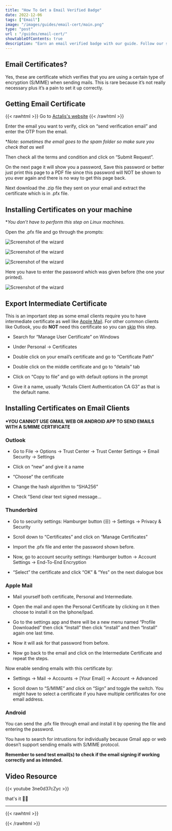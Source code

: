 ```yaml
---
title: "How To Get a Email Verified Badge"
date: 2022-12-06
tags: ["Email"]
image: "/images/guides/email-cert/main.png"
type: "post"
url : "/guides/email-cert/"
showtableOfContents: true
description: "Earn an email verified badge with our guide. Follow our steps to verify your email and increase trust with email recipients for improved communication."
---
```


## Email Certificates?

Yes, these are certificate which verifies that you are using a certain type of encryption (S/MIME) when sending mails. This is rare because it’s not really necessary plus it’s a pain to set it up correctly.

## Getting Email Certificate

{{< rawhtml >}} 
Go to <a href="https://extrassl.actalis.it/portal/uapub/freemail?lang=en" target="_blank" rel="noopener noreferrer">Actalis's website</a>
{{< /rawhtml >}} 

Enter the email you want to verify, click on “send verification email” and enter the OTP from the email.

**Note: sometimes the email goes to the spam folder so make sure you check that as well*

Then check all the terms and condition and click on “Submit Request”.

On the next page it will show you a password, Save this password or better just print this page to a PDF file since this password will NOT be shown to you ever again and there is no way to get this page back.

Next download the .zip file they sent on your email and extract the certificate which is in .pfx file.

## Installing Certificates on your machine

**You don’t have to perform this step on Linux machines.*

Open the .pfx file and go through the prompts:

![Screenshot of the wizard](/images/guides/email-cert/installing/2022.png)

![Screenshot of the wizard](/images/guides/email-cert/installing/2022_1.png)

![Screenshot of the wizard](/images/guides/email-cert/installing/2022_2.png)

Here you have to enter the password which was given before (the one your printed).

![Screenshot of the wizard](/images/guides/email-cert/installing/2022_3.png)

## Export Intermediate Certificate

This is an important step as some email clients require you to have intermediate certificate as well like [Apple Mail](https://mansoorbarri.com/guides/email-cert/#Apple-Mail). For other common clients like Outlook, you do **NOT** need this certificate so you can [skip](https://mansoorbarri.com/guides/email-cert/#installing-certificates-on-email-clients) this step.

- Search for “Manage User Certificate” on Windows

- Under Personal -> Certificates

- Double click on your email’s certificate and go to “Certificate Path”

- Double click on the middle certificate and go to “details” tab

- Click on “Copy to file” and go with default options in the prompt

- Give it a name, usually “Actalis Client Authentication CA G3” as that is the default name.

## Installing Certificates on Email Clients

#### *YOU CANNOT USE GMAIL WEB OR ANDROID APP TO SEND EMAILS WITH A S/MIME CERTIFICATE

### Outlook

- Go to File -> Options -> Trust Center -> Trust Center Settings -> Email Security -> Settings

- Click on “new” and give it a name

- “Choose” the certificate

- Change the hash algorithm to “SHA256”

- Check “Send clear text signed message…

### Thunderbird

- Go to security settings: Hamburger button (☰) -> Settings -> Privacy & Security

- Scroll down to “Certificates” and click on “Manage Certificates”

- Import the .pfx file and enter the password shown before.

- Now, go to account security settings: Hamburger button -> Account Settings -> End-To-End Encryption

- “Select” the certificate and click “OK” & “Yes” on the next dialogue box

### Apple Mail

- Mail yourself both certificate, Personal and Intermediate.

- Open the mail and open the Personal Certificate by clicking on it then choose to install it on the Iphone/Ipad.

- Go to the settings app and there will be a new menu named “Profile Downloaded” then click “Install” then click “install” and then “Install” again one last time.

- Now it will ask for that password from before.

- Now go back to the email and click on the Intermediate Certificate and repeat the steps.

Now enable sending emails with this certificate by:

- Settings -> Mail -> Accounts -> [Your Email] -> Account -> Advanced

- Scroll down to “S/MIME” and click on “Sign” and toggle the switch. You might have to select a certificate if you have multiple certificates for one email address.

### Android
You can send the .pfx file through email and install it by opening the file and entering the password.

You have to search for intrustions for individually because Gmail app or web doesn’t support sending emails with S/MIME protocol.

**Remember to send test email(s) to check if the email signing if working correctly and as intended.**

## Video Resource

{{< youtube 3ne0d37cZyc >}}

that's it ✌🏽

-------------------------------------------------------------

{{< rawhtml >}} 
 
{{< /rawhtml >}}